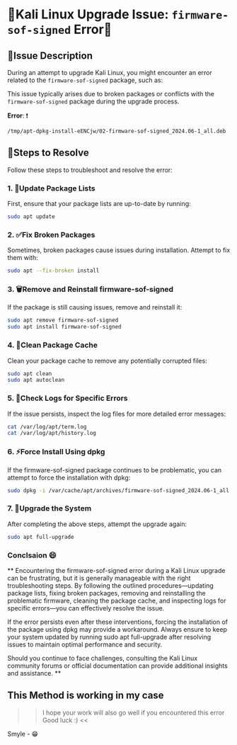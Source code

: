 # 🤯Kali Linux Upgrade Issue: `firmware-sof-signed` Error🤯

## 🛑Issue Description

During an attempt to upgrade Kali Linux, you might encounter an error related to the `firmware-sof-signed` package, such as:


This issue typically arises due to broken packages or conflicts with the `firmware-sof-signed` package during the upgrade process.

**Error**: ❗

 `/tmp/apt-dpkg-install-eENCjw/02-firmware-sof-signed_2024.06-1_all.deb`

## 📝Steps to Resolve

Follow these steps to troubleshoot and resolve the error:

### 1. 🚀Update Package Lists
First, ensure that your package lists are up-to-date by running:
```bash
sudo apt update
```

### 2. ✅Fix Broken Packages
Sometimes, broken packages cause issues during installation. Attempt to fix them with:
```bash
sudo apt --fix-broken install
```
### 3. 🗑️Remove and Reinstall firmware-sof-signed
If the package is still causing issues, remove and reinstall it:
```bash
sudo apt remove firmware-sof-signed
sudo apt install firmware-sof-signed
```
### 4. 🧹Clean Package Cache
Clean your package cache to remove any potentially corrupted files:
```bash
sudo apt clean
sudo apt autoclean
```
### 5. 📜Check Logs for Specific Errors
If the issue persists, inspect the log files for more detailed error messages:
```bash
cat /var/log/apt/term.log
cat /var/log/apt/history.log
```
### 6. ⚡Force Install Using dpkg
If the firmware-sof-signed package continues to be problematic, you can attempt to force the installation with dpkg:
```bash
sudo dpkg -i /var/cache/apt/archives/firmware-sof-signed_2024.06-1_all.deb
```
### 7. 🔄Upgrade the System
After completing the above steps, attempt the upgrade again:
```bash
sudo apt full-upgrade
```
### Conclsaion 😄
** Encountering the firmware-sof-signed error during a Kali Linux upgrade can be frustrating, but it is generally manageable with the right troubleshooting steps. By following the outlined procedures—updating package lists, fixing broken packages, removing and reinstalling the problematic firmware, cleaning the package cache, and inspecting logs for specific errors—you can effectively resolve the issue.

If the error persists even after these interventions, forcing the installation of the package using dpkg may provide a workaround. Always ensure to keep your system updated by running sudo apt full-upgrade after resolving issues to maintain optimal performance and security.

Should you continue to face challenges, consulting the Kali Linux community forums or official documentation can provide additional insights and assistance. **

## This Method is working in my case
>> I hope your work will also go well if you encountered this error Good luck :) <<

  Smyle - 😁
  



